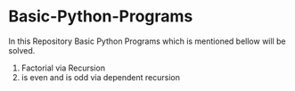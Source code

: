 # Basic-Python-Programs
In this Repository Basic Python Programs which is mentioned bellow will be solved.

1. Factorial via Recursion
2. is even and is odd via dependent recursion
